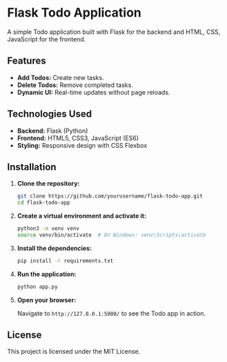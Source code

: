 # Flask Todo Application

A simple Todo application built with Flask for the backend and HTML, CSS, JavaScript for the frontend.

## Features

- **Add Todos:** Create new tasks.
- **Delete Todos:** Remove completed tasks.
- **Dynamic UI:** Real-time updates without page reloads.

## Technologies Used

- **Backend:** Flask (Python)
- **Frontend:** HTML5, CSS3, JavaScript (ES6)
- **Styling:** Responsive design with CSS Flexbox

## Installation

1. **Clone the repository:**

    ```bash
    git clone https://github.com/yourusername/flask-todo-app.git
    cd flask-todo-app
    ```

2. **Create a virtual environment and activate it:**

    ```bash
    python3 -m venv venv
    source venv/bin/activate  # On Windows: venv\Scripts\activate
    ```

3. **Install the dependencies:**

    ```bash
    pip install -r requirements.txt
    ```

4. **Run the application:**

    ```bash
    python app.py
    ```

5. **Open your browser:**

    Navigate to `http://127.0.0.1:5000/` to see the Todo app in action.

## License

This project is licensed under the MIT License.
